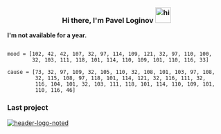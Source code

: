 <h3 align="center"> Hi there, I'm Pavel Loginov <img alt="hi" src="https://raw.githubusercontent.com/aemmadi/aemmadi/master/wave.gif" width="36"/></h3>


<b>I'm not available for a year.</b>


```python3

mood = [102, 42, 42, 107, 32, 97, 114, 109, 121, 32, 97, 110, 100,
        32, 103, 111, 118, 101, 114, 110, 109, 101, 110, 116, 33]

cause = [73, 32, 97, 109, 32, 105, 110, 32, 108, 101, 103, 97, 108,
         32, 115, 108, 97, 118, 101, 114, 121, 32, 116, 111, 32,
         116, 104, 101, 32, 103, 111, 118, 101, 114, 110, 109, 101,
         110, 116, 46]

```


<h3>Last project</h3>

<p><a href="https://noted-eu.herokuapp.com/notes/"><img src="https://i.ibb.co/r3M4k7w/header-logo-noted.png" alt="header-logo-noted" border="0"></a></p>

<br/>




<!--
**pavel-loginov-dev/pavel-loginov-dev** is a ✨ _special_ ✨ repository because its `README.md` (this file) appears on your GitHub profile.

Here are some ideas to get you started:

- 🔭 I’m currently working on ...

- 🌱 I’m currently learning ...

- 👯 I’m looking to collaborate on ...

- 🤔 I’m looking for help with ...

- 💬 Ask me about ...

- 📫 How to reach me: ...

- 😄 Pronouns: ...

- ⚡ Fun fact: ...

  -->
